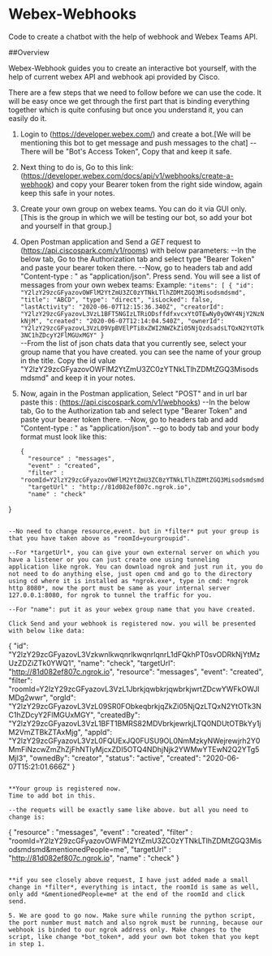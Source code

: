 # Webex-Webhooks
Code to create a chatbot with the help of webhook and Webex Teams API.

##Overview

Webex-Webhook guides you to create an interactive bot yourself, with the help of current webex API and webhook api provided by Cisco.

There are a few steps that we need to follow before we can use the code. It will be easy once we get through the first part that is binding everything together which is quite confusing but once you understand it, you can easily do it.

1. Login to (https://developer.webex.com/) and create a bot.[We will be mentioning this bot to get message and push messages to the chat]
  --There will be "Bot's Access Token", Copy that and keep it safe.

2. Next thing to do is, Go to this link: (https://developer.webex.com/docs/api/v1/webhooks/create-a-webhook) and copy your Bearer token from the right side window, again keep this safe in your notes.

3. Create your own group on webex teams. You can do it via GUI only. [This is the group in which we will be testing our bot, so add your bot and yourself in that group.]

3. Open Postman application and Send a *GET* request to (https://api.ciscospark.com/v1/rooms) with below parameters:
  --In the below tab, Go to the Authorization tab and select type "Bearer Token" and paste your bearer token there.
  --Now, go to headers tab and add "Content-type : " as "application/json".
  Press send. 
  You will see a list of messages from your own webex teams: Example:
  `
  "items": [
        {
            "id": "Y2lzY29zcGFyazovOWFlM2YtZmU3ZC0zYTNkLTlhZDMtZGQ3Misodsmdsmd",
            "title": "ABCD",
            "type": "direct",
            "isLocked": false,
            "lastActivity": "2020-06-07T12:15:36.340Z",
            "creatorId": "Y2lzY29zcGFyazovL3VzL1BFT5NGIzLTRiODsffdfxvcxYtOTEwNy0yOWY4NjY2NzNkNjM",
            "created": "2020-06-07T12:14:04.540Z",
            "ownerId": "Y2lzY29zcGFyazovL3VzL09VpBVElPTi8xZWI2NWZkZi05NjQzdsadsLTQxN2YtOTk3NC1hZDcyY2FlMGUxMGY"
        }
   `     
  --From the list of json chats data that you currently see, select your group name that you have created. you can see the name of your     group in the title. Copy the id value "Y2lzY29zcGFyazovOWFlM2YtZmU3ZC0zYTNkLTlhZDMtZGQ3Misodsmdsmd" and keep it in your notes.  

4. Now, again in the Postman application, Select "POST" and in url bar paste this : (https://api.ciscospark.com/v1/webhooks) 
  --In the below tab, Go to the Authorization tab and select type "Bearer Token" and paste your bearer token there.
  --Now, go to headers tab and add "Content-type : " as "application/json".
  --go to body tab and your body format must look like this:
  
    ```
    {
      "resource" : "messages",
      "event" : "created",
      "filter" : "roomId=Y2lzY29zcGFyazovOWFlM2YtZmU3ZC0zYTNkLTlhZDMtZGQ3Misodsmdsmd",
      "targetUrl" : "http://81d082ef807c.ngrok.io",
      "name" : "check"
  }
  ```
  
  --No need to change resource,event. but in *filter* put your group is that you have taken above as "roomId=yourgroupid". 
  
  --For *targetUrl*, you can give your own external server on which you have a listener or you can just create one using tunneling  application like ngrok. You can download ngrok and just run it, you do not need to do anything else, just open cmd and go to the directory using cd where it is installed as *ngrok.exe*, type in cmd: *ngrok http 8080*, now the port must be same as your internal server 127.0.0.1:8080, for ngrok to tunnel the traffic for you.
  
  --For "name": put it as your webex group name that you have created.
  
  Click Send and your webhook is registered now. you will be presented with below like data:
  
  ```
  {
    "id": "Y2lzY29zcGFyazovL3VzkwnlkwqnrlkwqnrlqnrL1dFQkhPT0svODRkNjYtMzUzZDZiZTk0YWQ1",
    "name": "check",
    "targetUrl": "http://81d082ef807c.ngrok.io",
    "resource": "messages",
    "event": "created",
    "filter": "roomId=Y2lzY29zcGFyazovL3VzL1JbrkjqwbkrjqwbrkjwrtZDcwYWFkOWJlMDg2wwr",
    "orgId": "Y2lzY29zcGFyazovL3VzL09SR0FObkeqbrkjqZkZi05NjQzLTQxN2YtOTk3NC1hZDcyY2FlMGUxMGY",
    "createdBy": "Y2lzY29zcGFyazovL3VzL1BFT1BMRS82MDVbrkjewrkjLTQ0NDUtOTBkYy1jM2VmZTBkZTAxMjg",
    "appId": "Y2lzY29zcGFyazovL3VzL0FQUExJQ0FUSU9OL0NmMzkyNWejrewjrh2Y0MmFiNzcwZmZhZjFhNTIyMjcxZDI5OTQ4NDhjNjk2YWMwYTEwN2Q2YTg5MjI3",
    "ownedBy": "creator",
    "status": "active",
    "created": "2020-06-07T15:21:01.666Z"
}
```

**Your group is registered now.
Time to add bot in this.

--the requets will be exactly same like above. but all you need to change is:

```
{
      "resource" : "messages",
      "event" : "created",
      "filter" : "roomId=Y2lzY29zcGFyazovOWFlM2YtZmU3ZC0zYTNkLTlhZDMtZGQ3Misodsmdsmd&mentionedPeople=me",
      "targetUrl" : "http://81d082ef807c.ngrok.io",
      "name" : "check"
  }
  ```
  
  **if you see closely above request, I have just added made a small change in *filter*, everything is intact, the roomId is same as well, only add *&mentionedPeople=me* at the end of the roomId and click send.
  
5. We are good to go now. Make sure while running the python script, the port number must match and also ngrok must be running, because our webhook is binded to our ngrok address only. Make changes to the script, like change *bot_token*, add your own bot token that you kept in step 1.
 
  
